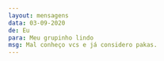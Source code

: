 ```yaml
---
layout: mensagens
data: 03-09-2020
de: Eu
para: Meu grupinho lindo
msg: Mal conheço vcs e já considero pakas.
---
```

